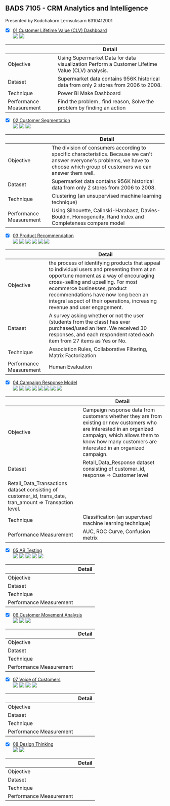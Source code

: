 ## BADS 7105 - CRM Analytics and Intelligence  
Presented by Kodchakorn Lernsuksarn 6310412001  
  
- [x] [01 Customer Lifetime Value (CLV) Dashboard](./01%20Customer%20Lifetime%20Value%20(CLV)%20Dashboard)  
[![](https://img.shields.io/badge/-Dashboard-blue)](#) [![](https://img.shields.io/badge/-Power--BI-green)](#)  
  
|  | Detail |
| --- | --- |
| Objective | Using Supermarket Data for data visualization Perform a Customer Lifetime Value (CLV) analysis. |
| Dataset | Supermarket data  contains 956K historical data from only 2 stores from 2006 to 2008.  |
| Technique | Power BI Make Dashboard  |
| Performance Measurement | Find the problem , find reason, Solve the problem by finding an action  |
  
- [x] [02 Customer Segmentation](./02%20Customer%20Segmentation)  
[![](https://img.shields.io/badge/-K--Means-orange)](#) [![](https://img.shields.io/badge/-Python-green)](#) [![](https://img.shields.io/badge/-Google--Colab-blue)](#)  
  
|  | Detail |
| --- | --- |
| Objective | The division of consumers according to specific characteristics. Because we can't answer everyone's problems, we have to choose which group of customers we can answer them well. |
| Dataset | Supermarket data  contains 956K historical data from only 2 stores from 2006 to 2008. |
| Technique |  Clustering (an unsupervised machine learning technique) |
| Performance Measurement | Using Silhouette,	Calinski-Harabasz,	Davies-Bouldin,	Homogeneity,	Rand Index and	Completeness compare model|
  
- [x] [03 Product Recommendation](./03%20Product%20Recommendation)  
 [![](https://img.shields.io/badge/-Survey-blue)](#) [![](https://img.shields.io/badge/-Market--Basket-orange)](#) [![](https://img.shields.io/badge/-Collaborative--Filtering-orange)](#) [![](https://img.shields.io/badge/-Matrix--Factorization-orange)](#) [![](https://img.shields.io/badge/-Python-green)](#) [![](https://img.shields.io/badge/-Google--Colab-blue)](#) 
   
|  | Detail |
| --- | --- |
| Objective | the process of identifying products that appeal to individual users and presenting them at an opportune moment as a way of encouraging cross-selling and upselling. For most ecommerce businesses, product recommendations have now long been an integral aspect of their operations, increasing revenue and user engagement. |
| Dataset | A survey asking whether or not the user (students from the class) has ever purchased/used an item. We received 30 responses, and each respondent rated each item from 27 items as Yes or No.  |
| Technique | Association Rules, Collaborative Filtering, Matrix Factorization |
| Performance Measurement | Human Evaluation |
  
- [x] [04 Campaign Response Model](./04%20Campaign%20Response%20Model)  
[![](https://img.shields.io/badge/-Classification-orange)](#) [![](https://img.shields.io/badge/-RFM-blue)](#) [![](https://img.shields.io/badge/-Python-green)](#) [![](https://img.shields.io/badge/-Logistic--Regression-orange)](#) [![](https://img.shields.io/badge/-XGBoost-orange)](#) [![](https://img.shields.io/badge/-SMOTE-blue)](#) [![](https://img.shields.io/badge/-GridsearchCV-orange)](#) [![](https://img.shields.io/badge/-Google--Colab-blue)](#)  
  
|  | Detail |
| --- | --- |
| Objective | Campaign response data from customers whether they are from existing or new customers who are interested in an organized campaign, which allows them to know how many customers are interested in an organized campaign.  |
| Dataset | Retail_Data_Response dataset consisting of customer_id, response => Customer level 
Retail_Data_Transactions dataset consisting of customer_id, trans_date, tran_amount => Transaction level. |
| Technique | Classification (an supervised machine learning technique) |
| Performance Measurement | AUC, ROC Curve, Confusion metrix |
  
- [x] [05 AB Testing](./05%20AB%20Testing)  
[![](https://img.shields.io/badge/-Survey-blue)](#) [![](https://img.shields.io/badge/-A/B--Testing-blue)](#) [![](https://img.shields.io/badge/-SPSS-green)](#) [![](https://img.shields.io/badge/-Excel-blue)](#) [![](https://img.shields.io/badge/-Presentation-blue)](#)  
  
|  | Detail |
| --- | --- |
| Objective |  |
| Dataset |  |
| Technique |  |
| Performance Measurement |  |
  
- [x] [06 Customer Movement Analysis](./06%20Customer%20Movement%20Analysis)  
[![](https://img.shields.io/badge/-SQL-green)](#) [![](https://img.shields.io/badge/-BigQuery-green)](#) [![](https://img.shields.io/badge/-Google--Data--Studio-blue)](#)  
  
|  | Detail |
| --- | --- |
| Objective |  |
| Dataset |  |
| Technique |  |
| Performance Measurement |  |
  
- [x] [07 Voice of Customers](./07%20Voice%20of%20Customers)  
[![](https://img.shields.io/badge/-NLP-orange)](#) [![](https://img.shields.io/badge/-Text--Summarization-orange)](#) [![](https://img.shields.io/badge/-Python-blue)](#) [![](https://img.shields.io/badge/-Google--Colab-blue)](#)  
  
|  | Detail |
| --- | --- |
| Objective |  |
| Dataset |  |
| Technique |  |
| Performance Measurement |  |
  
- [x] [08 Design Thinking](./08%20Design%20Thinking)  
[![](https://img.shields.io/badge/-Design--thinking-blue)](#) [![](https://img.shields.io/badge/-Presentation-blue)](#)  
  
|  | Detail |
| --- | --- |
| Objective |  |
| Dataset |  |
| Technique |  |
| Performance Measurement |  |
  
